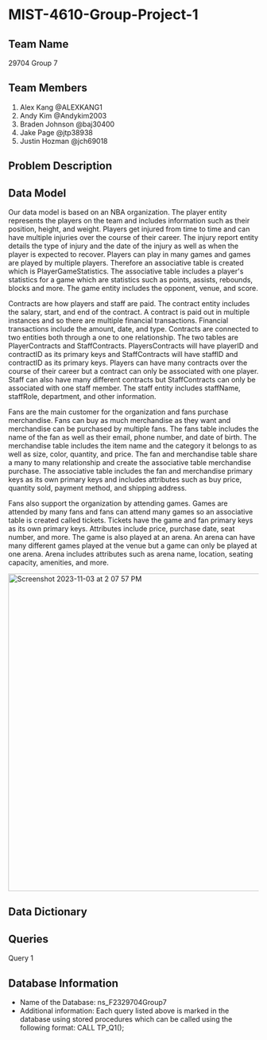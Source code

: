 # MIST-4610-Group-Project-1
## Team Name
29704 Group 7
## Team Members
1) Alex Kang @ALEXKANG1
2) Andy Kim @Andykim2003
3) Braden Johnson @baj30400
4) Jake Page @jtp38938
5) Justin Hozman @jch69018
## Problem Description
## Data Model
Our data model is based on an NBA organization. The player entity represents the players on the team and includes information such as their position, height, and weight. Players get injured from time to time and can have multiple injuries over the course of their career. The injury report entity details the type of injury and the date of the injury as well as when the player is expected to recover. Players can play in many games and games are played by multiple players. Therefore an associative table is created which is PlayerGameStatistics. The associative table includes a player's statistics for a game which are statistics such as points, assists, rebounds, blocks and more. The game entity includes the opponent, venue, and score. 

Contracts are how players and staff are paid. The contract entity includes the salary, start, and end of the contract. A contract is paid out in multiple instances and so there are multiple financial transactions. Financial transactions include the amount, date, and type. Contracts are connected to two entities both through a one to one relationship. The two tables are PlayerContracts and StaffContracts. PlayersContracts will have playerID and contractID as its primary keys and StaffContracts will have staffID and contractID as its primary keys. Players can have many contracts over the course of their career but a contract can only be associated with one player. Staff can also have many different contracts but StaffContracts can only be associated with one staff member. The staff entity includes staffName, staffRole, department, and other information. 

Fans are the main customer for the organization and fans purchase merchandise. Fans can buy as much merchandise as they want and merchandise can be purchased by multiple fans. The fans table includes the name of the fan as well as their email, phone number, and date of birth. The merchandise table includes the item name and the category it belongs to as well as size, color, quantity, and price. The fan and merchandise table share a many to many relationship and create the associative table merchandise purchase. The associative table includes the fan and merchandise primary keys as its own primary keys and includes attributes such as buy price, quantity sold, payment method, and shipping address.

Fans also support the organization by attending games. Games are attended by many fans and fans can attend many games so an associative table is created called tickets. Tickets have the game and fan primary keys as its own primary keys. Attributes include price, purchase date, seat number, and more. The game is also played at an arena. An arena can have many different games played at the venue but a game can only be played at one arena. Arena includes attributes such as arena name, location, seating capacity, amenities, and more. 

<img width="639" alt="Screenshot 2023-11-03 at 2 07 57 PM" src="https://github.com/baj30400/MIST-4610-Group-Project-1/assets/149821533/4b603184-f859-4ff1-b9a9-9b9ae72c3771">


## Data Dictionary
## Queries
Query 1

## Database Information
- Name of the Database: ns_F2329704Group7
- Additional information: Each query listed above is marked in the database using stored procedures which can be called using the following format: CALL TP_Q1();
